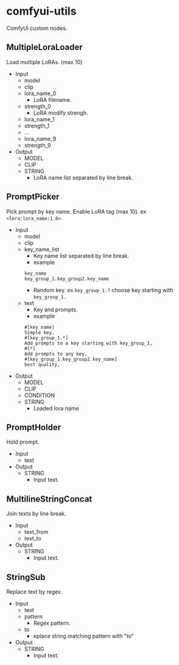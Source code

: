 # comfyui-utils

ComfyUI custom nodes.

## MultipleLoraLoader

Load multiple LoRAs. (max 10)

- Input
  - model
  - clip
  - lora_name_0
    - LoRA filename.
  - strength_0
    - LoRA modify strengh.
  - lora_name_1
  - strength_1
  - ...
  - lora_name_9
  - strength_9
- Output
  - MODEL
  - CLIP
  - STRING
    - LoRA name list separated by line break.

## PromptPicker

Pick prompt by key name.
Enable LoRA tag (max 10). ex ```<lora:lora_name:1.0>```.

- Input
  - model
  - clip
  - key_name_list
    - Key name list separated by line break.
    - example
    ```
    key_name
    key_group_1.key_group2.key_name
    ```
    - Random key. ex ```key_group_1.?``` choose key starting with ```key_group_1.```
  - text
    - Key and prompts.
    - example
    ``` 
    #[key_name]
    Simple key,
    #[key_group_1.*]
    Add prompts to a key starting with key_group_1,
    #[*]
    Add prompts to any key,
    #[key_group_1.key_group2.key_name]
    best quality,
    ```
- Output
  - MODEL
  - CLIP
  - CONDITION
  - STRING
    - Loaded lora name

## PromptHolder

Hold prompt.

- Input
  - text
- Output
  - STRING
    - Input text.

## MultilineStringConcat

Join texts by line break.

- Input
  - text_from
  - text_to
- Output
  - STRING
    - Input text.

## StringSub

Replace text by regex.

- Input
  - text
  - pattern
    - Regex pattern.
  - to
    - eplace string matching pattern with "to"
- Output
  - STRING
    - Input text.
